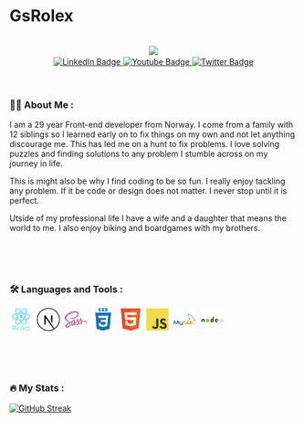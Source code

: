# GsRolex


 <br>
 <div id="header" align="center">
  <div>
   <img src="https://media.giphy.com/media/iIqmM5tTjmpOB9mpbn/giphy.gif" width="400"/>
  </div>
  <div id="badges">
   <a href="https://www.linkedin.com/in/ammon-sebastian-weggersen-4a474ba0/">
    <img src="https://img.shields.io/badge/LinkedIn-blue?style=for-the-badge&logo=linkedin&logoColor=white" alt="LinkedIn Badge"/>
   </a>
   <a href="https://github.com/gsrolex">
    <img src="https://img.shields.io/badge/GitHub-gray?style=for-the-badge&logo=github&logoColor=white" alt="Youtube Badge"/>
   </a>
   <a href="https://nodesign.netlify.app/">
    <img src="https://img.shields.io/badge/Website-blue?style=for-the-badge&logo=@&logoColor=white" alt="Twitter Badge"/>
   </a>
  </div>
 </div>
 <br>
 <br>


### 👨‍💻 About Me :

I am a 29 year Front-end developer from Norway. I come from a family with 12 siblings so I learned early on to fix things on my own and not let anything discourage me. This has led me on a hunt to fix problems. I love solving puzzles and finding solutions to any problem I stumble across on my journey in life.

This is might also be why I find coding to be so fun. I really enjoy tackling any problem. If it be code or design does not matter. I never stop until it is perfect.

Utside of my professional life I have a wife and a daughter that means the world to me. I also enjoy biking and boardgames with my brothers.

 <br>
 <br>
 <br>


### :hammer_and_wrench: Languages and Tools :
<div>
 
  <img src="https://github.com/devicons/devicon/blob/master/icons/react/react-original-wordmark.svg" title="React" alt="React" width="40" height="40"/>&nbsp;
  <img src="https://github.com/devicons/devicon/blob/master/icons/nextjs/nextjs-line.svg" title="Next" style="gray" alt="Next" width="40" height="40"/>&nbsp;
  <img src="https://github.com/devicons/devicon/blob/master/icons/sass/sass-original.svg" title="sass UI" alt="sass" width="40" height="40"/>&nbsp;
  <img src="https://github.com/devicons/devicon/blob/master/icons/css3/css3-plain-wordmark.svg"  title="CSS3" alt="CSS" width="40" height="40"/>&nbsp;
  <img src="https://github.com/devicons/devicon/blob/master/icons/html5/html5-original.svg" title="HTML5" alt="HTML" width="40" height="40"/>&nbsp;
  <img src="https://github.com/devicons/devicon/blob/master/icons/javascript/javascript-original.svg" title="JavaScript" alt="JavaScript" width="40" height="40"/>&nbsp;
  <img src="https://github.com/devicons/devicon/blob/master/icons/mysql/mysql-original-wordmark.svg" title="MySQL"  alt="MySQL" width="40" height="40"/>&nbsp;
  <img src="https://github.com/devicons/devicon/blob/master/icons/nodejs/nodejs-original-wordmark.svg" title="NodeJS" alt="NodeJS" width="40" height="40"/>


 <br>
 <br>
 <br>


### :fire: My Stats :

[![GitHub Streak](http://github-readme-streak-stats.herokuapp.com?user=gsrolex&theme=dark)](https://git.io/streak-stats)
